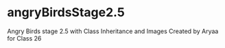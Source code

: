 # angryBirdsStage2.5
Angry Birds stage 2.5 with Class Inheritance and Images
Created by Aryaa for Class 26